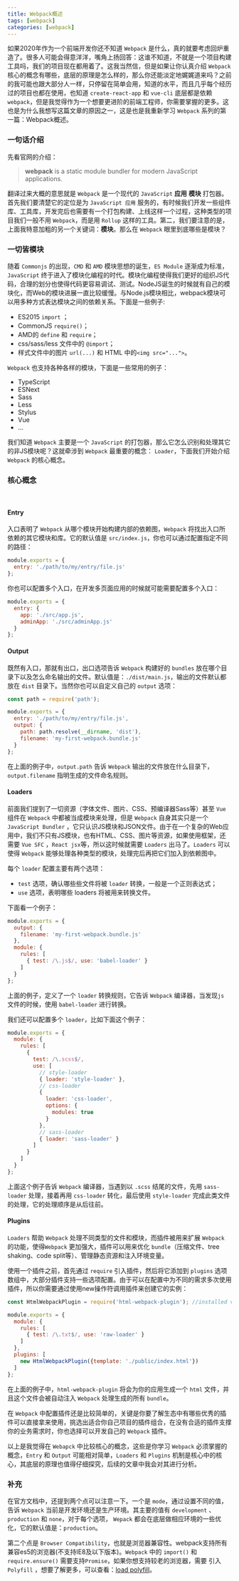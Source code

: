 ```yaml
---
title: Webpack概述
tags: [webpack]
categories: [webpack]
---
```

如果2020年作为一个前端开发你还不知道 `Webpack` 是什么，真的就要考虑回炉重造了。很多人可能会得意洋洋，嘴角上扬回答：这谁不知道，不就是一个项目构建工具吗，我们的项目现在都用着了。这我当然信，但是如果让你认真介绍 `Webpack` 核心的概念有哪些，底层的原理是怎么样的，那么你还能淡定地娓娓道来吗？之前的我可能也跟大部分人一样，只停留在简单会用，知道的水平，而且几乎每个经历过的项目也都在使用，也知道 `create-react-app` 和 `vue-cli` 底层都是依赖 `webpack`，但是我觉得作为一个想要更进阶的前端工程师，你需要掌握的更多。这也是为什么我想写这篇文章的原因之一，这是也是我重新学习 `Webpack` 系列的第一篇：Webpack概述。

### 一句话介绍
先看官网的介绍：
> **webpack** is a static module bundler for modern JavaScript applications.

翻译过来大概的意思就是 `Webpack` 是一个现代的 `JavaScript` **应用** **模块** 打包器。首先我们要清楚它的定位是为 `JavaScript 应用` 服务的，有时候我们开发一些组件库、工具库，开发完后也需要有一个打包构建、上线这样一个过程，这种类型的项目我们一般不用 `Webpack`，而是用 `Rollup` 这样的工具。第二，我们要注意的是，上面我特意加粗的另一个关键词：**模块**。那么在 `Webpack` 眼里到底哪些是模块？

### 一切皆模块
随着 `Commonjs` 的出现，`CMD` 和 `AMD` 模块思想的诞生，`ES Module` 逐渐成为标准， `JavaScript` 终于进入了模块化编程的时代。模块化编程使得我们更好的组织JS代码，合理的划分也使得代码更容易调试、测试。NodeJS诞生的时候就有自己的模块化，而Web的模块进展一直比较缓慢。与Node.js模块相比，webpack模块可以用多种方式表达模块之间的依赖关系。下面是一些例子:

- ES2015 `import` ；
- CommonJS `require()`；
- AMD的 `define` 和 `require`；
- css/sass/less 文件中的 `@import`；
- 样式文件中的图片 `url(...)` 和 HTML 中的`<img src="...">`。
  
`Webpack` 也支持各种各样的模块，下面是一些常用的例子：

- TypeScript
- ESNext
- Sass
- Less
- Stylus
- Vue
- ...

我们知道 `Webpack` 主要是一个 `JavaScript` 的打包器，那么它怎么识别和处理其它的非JS模块呢？这就牵涉到 `Webpack` 最重要的概念： `Loader`，下面我们开始介绍 `Webpack` 的核心概念。

### 核心概念
<br />

#### Entry
入口表明了 `Webpack` 从哪个模块开始构建内部的依赖图，`Webpack` 将找出入口所依赖的其它模块和库。它的默认值是 `src/index.js`，你也可以通过配置指定不同的路径：

```javascript
module.exports = {
  entry: './path/to/my/entry/file.js'
};
```
你也可以配置多个入口，在开发多页面应用的时候就可能需要配置多个入口：

```js
module.exports = {
  entry: {
    app: './src/app.js',
    adminApp: './src/adminApp.js'
  }
};
```

#### Output
既然有入口，那就有出口，出口选项告诉 `Webpack` 构建好的 `bundles` 放在哪个目录下以及怎么命名输出的文件。默认值是：`./dist/main.js`，输出的文件默认都放在 `dist` 目录下。当然你也可以自定义自己的 `output` 选项：
```javascript
const path = require('path');

module.exports = {
  entry: './path/to/my/entry/file.js',
  output: {
    path: path.resolve(__dirname, 'dist'),
    filename: 'my-first-webpack.bundle.js'
  }
};
```
在上面的例子中，`output.path` 告诉 `Webpack` 输出的文件放在什么目录下，`output.filename` 指明生成的文件命名规则。

#### Loaders
前面我们提到了一切资源（字体文件、图片、CSS、预编译器Sass等）甚至 `Vue` 组件在 `Webpack` 中都被当成模块来处理，但是 `Webpack` 自身其实只是一个 `JavaScript Bundler` ，它只认识JS模块和JSON文件。由于在一个复杂的Web应用中，我们不只有JS模块，也有HTML、CSS、图片等资源，如果使用框架，还需要 `Vue SFC` ，`React jsx`等，所以这时候就需要 `Loaders` 出马了。`Loaders` 可以使得 `Webpack` 能够处理各种类型的模块，处理完后再把它们加入到依赖图中。

每个 `loader` 配置主要有两个选项：
- `test` 选项，确认哪些些文件将被 `loader` 转换，一般是一个正则表达式；
- `use` 选项，表明哪些 loaders 将被用来转换文件。

下面看一个例子：
```javascript
module.exports = {
  output: {
    filename: 'my-first-webpack.bundle.js'
  },
  module: {
    rules: [
      { test: /\.js$/, use: 'babel-loader' }
    ]
  }
};
```
上面的例子，定义了一个 `loader` 转换规则，它告诉 `Webpack` 编译器，当发现`js` 文件的时候，使用 `babel-loader` 进行转换。

我们还可以配置多个 `loader`，比如下面这个例子：
```javascript
module.exports = {
  module: {
    rules: [
      {
        test: /\.scss$/,
        use: [
          // style-loader
          { loader: 'style-loader' },
          // css-loader
          {
            loader: 'css-loader',
            options: {
              modules: true
            }
          },
          // sass-loader
          { loader: 'sass-loader' }
        ]
      }
    ]
  }
};
```
上面这个例子告诉 `Webpack` 编译器，当遇到以 `.scss` 结尾的文件，先用 `sass-loader` 处理，接着再用 `css-loader` 转化，最后使用 `style-loader` 完成此类文件的处理，它的处理顺序是从后往前。

#### Plugins
`Loaders` 帮助 `Webpack` 处理不同类型的文件和模块，而插件被用来扩展 `Webpack` 的功能，使得`Webpack` 更加强大，插件可以用来优化 `bundle`（压缩文件、tree shaking、code split等）、管理静态资源和注入环境变量。

使用一个插件之前，首先通过 `require` 引入插件，然后将它添加到 `plugins` 选项数组中，大部分插件支持一些选项配置。由于可以在配置中为不同的需求多次使用插件，所以你需要通过使用new操作符调用插件来创建它的实例：
```javascript
const HtmlWebpackPlugin = require('html-webpack-plugin'); //installed via npm

module.exports = {
  module: {
    rules: [
      { test: /\.txt$/, use: 'raw-loader' }
    ]
  },
  plugins: [
    new HtmlWebpackPlugin({template: './public/index.html'})
  ]
};
```
在上面的例子中，`html-webpack-plugin` 将会为你的应用生成一个 `html` 文件，并且这个文件会被自动注入 `Webpack` 处理生成的所有 `bundle`。

在 `Webpack` 中配置插件还是比较简单的，关键是你要了解生态中有哪些优秀的插件可以直接拿来使用，挑选出适合你自己项目的插件组合，在没有合适的插件支撑你的业务需求时，你也选择可以开发自己的 `Webpack` 插件。

以上是我觉得在 `Webapck` 中比较核心的概念，这些是你学习 `Webpack` 必须掌握的概念，`Entry` 和 `Output` 可能相对简单，`Loaders` 和 `Plugins` 机制是核心中的核心，其底层的原理也值得仔细探究，后续的文章中我会对其进行分析。

### 补充
在官方文档中，还提到两个点可以注意一下。一个是 `mode`，通过设置不同的值，告诉 `Webpack` 当前是开发环境还是生产环境。其主要的值有 `development` 、`production` 和 `none`，对于每个选项， `Wepack` 都会在底层做相应环境的一些优化，它的默认值是：`production`。

第二个点是 `Browser Compatibility`，也就是浏览器兼容性。webpack支持所有兼容es5的浏览器(不支持IE8及以下版本)。`Webpack` 中的 `import()` 和 `require.ensure()` 需要支持`Promise`，如果你想支持较老的浏览器，需要
引入 `Polyfill` ，想要了解更多，可以查看：[load polyfill](https://webpack.js.org/guides/shimming/)。




